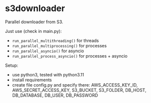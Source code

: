 # s3downloader

Parallel downloader from S3.

Just use (check in main.py):
- `run_parallel_multithreading()` for threads
- `run_parallel_multiprocessing()` for processes
- `run_parallel_asyncio()` for asyncio
- `run_parallel_process_asyncio()` for processes + asyncio

Setup:
- use python3, tested with python3.11
- install requirements
- create file config.py and specify there: AWS_ACCESS_KEY_ID, AWS_SECRET_ACCESS_KEY, S3_BUCKET, S3_FOLDER, DB_HOST, DB_DATABASE, DB_USER, DB_PASSWORD
